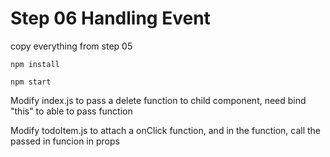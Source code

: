 # Step 06 Handling Event

copy everything from step 05

`npm install`

`npm start`

Modify index.js to pass a delete function to child component, need bind "this" to able to pass function

Modify todoItem.js to attach a onClick function, and in the function, call the passed in funcion in props

